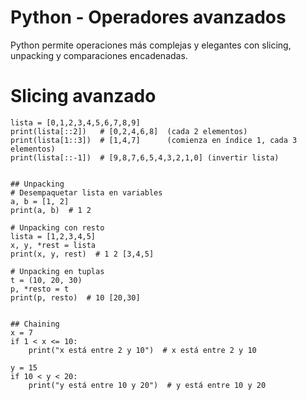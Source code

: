 # Python - Operadores avanzados

Python permite operaciones más complejas y elegantes con slicing, unpacking y comparaciones encadenadas.

# Slicing avanzado
```python!
lista = [0,1,2,3,4,5,6,7,8,9]
print(lista[::2])   # [0,2,4,6,8]  (cada 2 elementos)
print(lista[1::3])  # [1,4,7]      (comienza en índice 1, cada 3 elementos)
print(lista[::-1])  # [9,8,7,6,5,4,3,2,1,0] (invertir lista)


## Unpacking
# Desempaquetar lista en variables
a, b = [1, 2]
print(a, b)  # 1 2

# Unpacking con resto
lista = [1,2,3,4,5]
x, y, *rest = lista
print(x, y, rest)  # 1 2 [3,4,5]

# Unpacking en tuplas
t = (10, 20, 30)
p, *resto = t
print(p, resto)  # 10 [20,30]


## Chaining
x = 7
if 1 < x <= 10:
    print("x está entre 2 y 10")  # x está entre 2 y 10

y = 15
if 10 < y < 20:
    print("y está entre 10 y 20")  # y está entre 10 y 20


